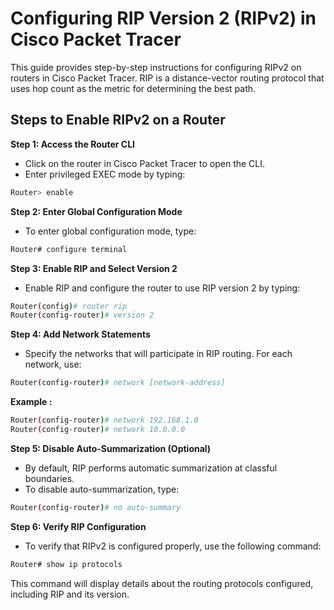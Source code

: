 # Configuring RIP Version 2 (RIPv2) in Cisco Packet Tracer
This guide provides step-by-step instructions for configuring RIPv2 on routers in Cisco Packet Tracer. RIP is a distance-vector routing protocol that uses hop count as the metric for determining the best path.

## Steps to Enable RIPv2 on a Router
**Step 1: Access the Router CLI**
- Click on the router in Cisco Packet Tracer to open the CLI.
- Enter privileged EXEC mode by typing:
```bash
Router> enable
```
**Step 2: Enter Global Configuration Mode**
- To enter global configuration mode, type:

```bash
Router# configure terminal
```

**Step 3: Enable RIP and Select Version 2**
- Enable RIP and configure the router to use RIP version 2 by typing:

```bash
Router(config)# router rip
Router(config-router)# version 2
```

**Step 4: Add Network Statements**
- Specify the networks that will participate in RIP routing. For each network, use:

```bash
Router(config-router)# network [network-address]
```

**Example :**

```bash
Router(config-router)# network 192.168.1.0
Router(config-router)# network 10.0.0.0
```

**Step 5: Disable Auto-Summarization (Optional)**
- By default, RIP performs automatic summarization at classful boundaries. 
- To disable auto-summarization, type:

```bash
Router(config-router)# no auto-summary
```

**Step 6: Verify RIP Configuration**
- To verify that RIPv2 is configured properly, use the following command:

```bash
Router# show ip protocols
```
This command will display details about the routing protocols configured, including RIP and its version.